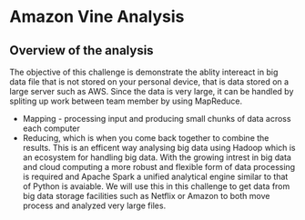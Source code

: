 # Amazon Vine Analysis

## Overview of the analysis

The objective of this challenge is demonstrate the ablity intereact in big data file that is not stored on your personal device, that is data stored on a large server such as AWS.
Since the data is very large, it can be handled by spliting up work between team member by using MapReduce. 
- Mapping - processing input and producing small chunks of data across each computer
- Reducing, which is when you come back together to combine the results. 
This is an efficent way analysing big data using Hadoop which is an ecosystem for handling big data. With the growing intrest in big data and cloud computing a more robust and flexible form of data processing is required and Apache Spark a unified analytical engine similar to that of Python is avaiable. We will use this in this challenge to get data from big data storage facilities such as Netflix or Amazon to both move process and analyzed very large files.  
